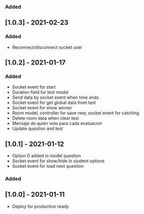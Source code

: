 ### Added
## [1.0.3] - 2021-02-23

### Added

- Reconnect/disconnect socket user

## [1.0.2] - 2021-01-17

### Added

- Socket event for start
- Duration field for test model
- Send data by socket event when time ends
- Socket event for get global data from test
- Socket event for show winner
- Room model, controller for save new, socket event for catching
- Delete room data when clear test
- Mensaje de quien voto para cada evaluacion
- Update question and test

## [1.0.1] - 2021-01-12

- Option D added in model question
- Socket event for show/hide in student options
- Scoket event for load next question

### Added

## [1.0.0] - 2021-01-11

- Deploy for production ready
